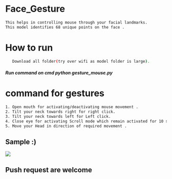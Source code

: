 # Face_Gesture        
                     
                     
```bash              
This helps in controlling mouse through your facial landmarks.  
This model identifies 68 unique points on the face .                                 
```           
# How to run                       
```bash                              
   Download all folder(try over wifi as model folder is large).                                                  
```      
##### Run command on cmd  python gesture_mouse.py           
   
# command for gestures                        
```bash
1. Open mouth for activating/deactivating mouse movement .      
2. Tilt your neck towards right for right click.            
3. Tilt your neck towards left for Left click. 
4. Close eye for activating Scroll mode which remain activated for 10 seconds.
5. Move your Head in direction of required movement .        
```

## Sample :)
<img src="Sample/example.gif">   
                        
## Push request are welcome     
  
     
